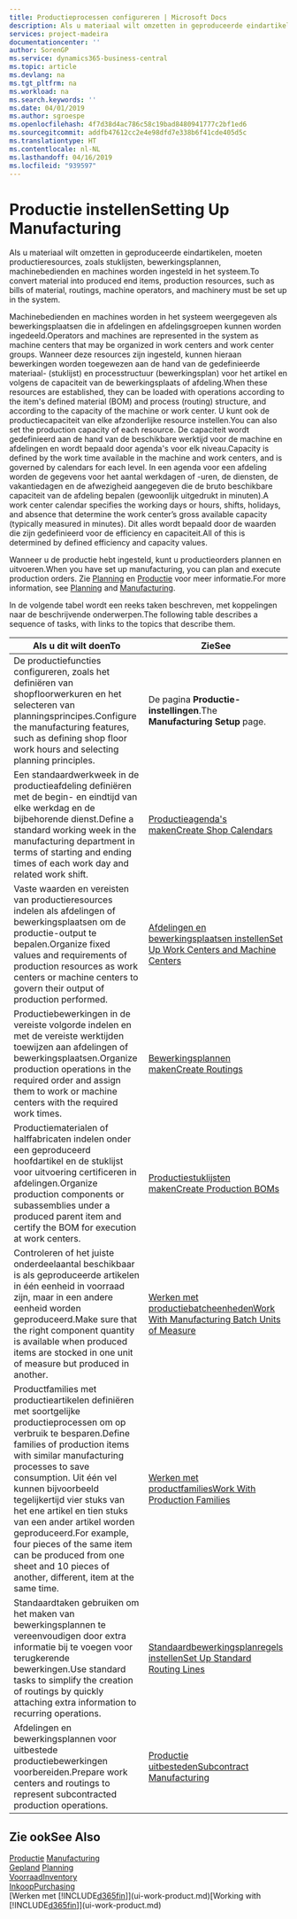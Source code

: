 ```yaml
---
title: Productieprocessen configureren | Microsoft Docs
description: Als u materiaal wilt omzetten in geproduceerde eindartikelen, moeten productieresources, zoals stuklijsten, bewerkingsplannen, machinebedienden en machines worden ingesteld in het systeem.
services: project-madeira
documentationcenter: ''
author: SorenGP
ms.service: dynamics365-business-central
ms.topic: article
ms.devlang: na
ms.tgt_pltfrm: na
ms.workload: na
ms.search.keywords: ''
ms.date: 04/01/2019
ms.author: sgroespe
ms.openlocfilehash: 4f7d38d4ac786c58c19bad8480941777c2bf1ed6
ms.sourcegitcommit: addfb47612cc2e4e98dfd7e338b6f41cde405d5c
ms.translationtype: HT
ms.contentlocale: nl-NL
ms.lasthandoff: 04/16/2019
ms.locfileid: "939597"
---
```

# <a name="setting-up-manufacturing"></a><span data-ttu-id="f964f-103">Productie instellen</span><span class="sxs-lookup"><span data-stu-id="f964f-103">Setting Up Manufacturing</span></span>
<span data-ttu-id="f964f-104">Als u materiaal wilt omzetten in geproduceerde eindartikelen, moeten productieresources, zoals stuklijsten, bewerkingsplannen, machinebedienden en machines worden ingesteld in het systeem.</span><span class="sxs-lookup"><span data-stu-id="f964f-104">To convert material into produced end items, production resources, such as bills of material, routings, machine operators, and machinery must be set up in the system.</span></span>

<span data-ttu-id="f964f-105">Machinebedienden en machines worden in het systeem weergegeven als bewerkingsplaatsen die in afdelingen en afdelingsgroepen kunnen worden ingedeeld.</span><span class="sxs-lookup"><span data-stu-id="f964f-105">Operators and machines are represented in the system as machine centers that may be organized in work centers and work center groups.</span></span> <span data-ttu-id="f964f-106">Wanneer deze resources zijn ingesteld, kunnen hieraan bewerkingen worden toegewezen aan de hand van de gedefinieerde materiaal- (stuklijst) en processtructuur (bewerkingsplan) voor het artikel en volgens de capaciteit van de bewerkingsplaats of afdeling.</span><span class="sxs-lookup"><span data-stu-id="f964f-106">When these resources are established, they can be loaded with operations according to the item's defined material (BOM) and process (routing) structure, and according to the capacity of the machine or work center.</span></span> <span data-ttu-id="f964f-107">U kunt ook de productiecapaciteit van elke afzonderlijke resource instellen.</span><span class="sxs-lookup"><span data-stu-id="f964f-107">You can also set the production capacity of each resource.</span></span> <span data-ttu-id="f964f-108">De capaciteit wordt gedefinieerd aan de hand van de beschikbare werktijd voor de machine en afdelingen en wordt bepaald door agenda's voor elk niveau.</span><span class="sxs-lookup"><span data-stu-id="f964f-108">Capacity is defined by the work time available in the machine and work centers, and is governed by calendars for each level.</span></span> <span data-ttu-id="f964f-109">In een agenda voor een afdeling worden de gegevens voor het aantal werkdagen of -uren, de diensten, de vakantiedagen en de afwezigheid aangegeven die de bruto beschikbare capaciteit van de afdeling bepalen (gewoonlijk uitgedrukt in minuten).</span><span class="sxs-lookup"><span data-stu-id="f964f-109">A work center calendar specifies the working days or hours, shifts, holidays, and absence that determine the work center’s gross available capacity (typically measured in minutes).</span></span> <span data-ttu-id="f964f-110">Dit alles wordt bepaald door de waarden die zijn gedefinieerd voor de efficiency en capaciteit.</span><span class="sxs-lookup"><span data-stu-id="f964f-110">All of this is determined by defined efficiency and capacity values.</span></span>  

<span data-ttu-id="f964f-111">Wanneer u de productie hebt ingesteld, kunt u productieorders plannen en uitvoeren.</span><span class="sxs-lookup"><span data-stu-id="f964f-111">When you have set up manufacturing, you can plan and execute production orders.</span></span> <span data-ttu-id="f964f-112">Zie [Planning](production-planning.md) en [Productie](production-manage-manufacturing.md) voor meer informatie.</span><span class="sxs-lookup"><span data-stu-id="f964f-112">For more information, see [Planning](production-planning.md) and [Manufacturing](production-manage-manufacturing.md).</span></span>  

 <span data-ttu-id="f964f-113">In de volgende tabel wordt een reeks taken beschreven, met koppelingen naar de beschrijvende onderwerpen.</span><span class="sxs-lookup"><span data-stu-id="f964f-113">The following table describes a sequence of tasks, with links to the topics that describe them.</span></span>   

|<span data-ttu-id="f964f-114">**Als u dit wilt doen**</span><span class="sxs-lookup"><span data-stu-id="f964f-114">**To**</span></span>|<span data-ttu-id="f964f-115">**Zie**</span><span class="sxs-lookup"><span data-stu-id="f964f-115">**See**</span></span>|  
|------------|-------------|  
|<span data-ttu-id="f964f-116">De productiefuncties configureren, zoals het definiëren van shopfloorwerkuren en het selecteren van planningsprincipes.</span><span class="sxs-lookup"><span data-stu-id="f964f-116">Configure the manufacturing features, such as defining shop floor work hours and selecting planning principles.</span></span>|<span data-ttu-id="f964f-117">De pagina **Productie-instellingen**.</span><span class="sxs-lookup"><span data-stu-id="f964f-117">The **Manufacturing Setup** page.</span></span>|  
|<span data-ttu-id="f964f-118">Een standaardwerkweek in de productieafdeling definiëren met de begin- en eindtijd van elke werkdag en de bijbehorende dienst.</span><span class="sxs-lookup"><span data-stu-id="f964f-118">Define a standard working week in the manufacturing department in terms of starting and ending times of each work day and related work shift.</span></span>|[<span data-ttu-id="f964f-119">Productieagenda's maken</span><span class="sxs-lookup"><span data-stu-id="f964f-119">Create Shop Calendars</span></span>](production-how-to-create-work-center-calendars.md)|  
|<span data-ttu-id="f964f-120">Vaste waarden en vereisten van productieresources indelen als afdelingen of bewerkingsplaatsen om de productie-output te bepalen.</span><span class="sxs-lookup"><span data-stu-id="f964f-120">Organize fixed values and requirements of production resources as work centers or machine centers to govern their output of production performed.</span></span>|[<span data-ttu-id="f964f-121">Afdelingen en bewerkingsplaatsen instellen</span><span class="sxs-lookup"><span data-stu-id="f964f-121">Set Up Work Centers and Machine Centers</span></span>](production-how-to-set-up-work-and-machine-centers.md)|
|<span data-ttu-id="f964f-122">Productiebewerkingen in de vereiste volgorde indelen en met de vereiste werktijden toewijzen aan afdelingen of bewerkingsplaatsen.</span><span class="sxs-lookup"><span data-stu-id="f964f-122">Organize production operations in the required order and assign them to work or machine centers with the required work times.</span></span>|[<span data-ttu-id="f964f-123">Bewerkingsplannen maken</span><span class="sxs-lookup"><span data-stu-id="f964f-123">Create Routings</span></span>](production-how-to-create-routings.md)|
|<span data-ttu-id="f964f-124">Productiematerialen of halffabricaten indelen onder een geproduceerd hoofdartikel en de stuklijst voor uitvoering certificeren in afdelingen.</span><span class="sxs-lookup"><span data-stu-id="f964f-124">Organize production components or subassemblies under a produced parent item and certify the BOM for execution at work centers.</span></span>|[<span data-ttu-id="f964f-125">Productiestuklijsten maken</span><span class="sxs-lookup"><span data-stu-id="f964f-125">Create Production BOMs</span></span>](production-how-to-create-production-boms.md)|
|<span data-ttu-id="f964f-126">Controleren of het juiste onderdeelaantal beschikbaar is als geproduceerde artikelen in één eenheid in voorraad zijn, maar in een andere eenheid worden geproduceerd.</span><span class="sxs-lookup"><span data-stu-id="f964f-126">Make sure that the right component quantity is available when produced items are stocked in one unit of measure but produced in another.</span></span>|[<span data-ttu-id="f964f-127">Werken met productiebatcheenheden</span><span class="sxs-lookup"><span data-stu-id="f964f-127">Work With Manufacturing Batch Units of Measure</span></span>](production-how-to-use-the-manufacturing-batch-unit-of-measure.md)|  
|<span data-ttu-id="f964f-128">Productfamilies met productieartikelen definiëren met soortgelijke productieprocessen om op verbruik te besparen.</span><span class="sxs-lookup"><span data-stu-id="f964f-128">Define families of production items with similar manufacturing processes to save consumption.</span></span> <span data-ttu-id="f964f-129">Uit één vel kunnen bijvoorbeeld tegelijkertijd vier stuks van het ene artikel en tien stuks van een ander artikel worden geproduceerd.</span><span class="sxs-lookup"><span data-stu-id="f964f-129">For example, four pieces of the same item can be produced from one sheet and 10 pieces of another, different, item at the same time.</span></span>|[<span data-ttu-id="f964f-130">Werken met productfamilies</span><span class="sxs-lookup"><span data-stu-id="f964f-130">Work With Production Families</span></span>](production-how-work-family.md)|
|<span data-ttu-id="f964f-131">Standaardtaken gebruiken om het maken van bewerkingsplannen te vereenvoudigen door extra informatie bij te voegen voor terugkerende bewerkingen.</span><span class="sxs-lookup"><span data-stu-id="f964f-131">Use standard tasks to simplify the creation of routings by quickly attaching extra information to recurring operations.</span></span>|[<span data-ttu-id="f964f-132">Standaardbewerkingsplanregels instellen</span><span class="sxs-lookup"><span data-stu-id="f964f-132">Set Up Standard Routing Lines</span></span>](production-how-set-up-standard-routing-lines.md)|  
|<span data-ttu-id="f964f-133">Afdelingen en bewerkingsplannen voor uitbestede productiebewerkingen voorbereiden.</span><span class="sxs-lookup"><span data-stu-id="f964f-133">Prepare work centers and routings to represent subcontracted production operations.</span></span>|[<span data-ttu-id="f964f-134">Productie uitbesteden</span><span class="sxs-lookup"><span data-stu-id="f964f-134">Subcontract Manufacturing</span></span>](production-how-to-subcontract-manufacturing.md)|  

## <a name="see-also"></a><span data-ttu-id="f964f-135">Zie ook</span><span class="sxs-lookup"><span data-stu-id="f964f-135">See Also</span></span>
<span data-ttu-id="f964f-136">[Productie](production-manage-manufacturing.md)  </span><span class="sxs-lookup"><span data-stu-id="f964f-136">[Manufacturing](production-manage-manufacturing.md)  </span></span>  
<span data-ttu-id="f964f-137">[Gepland](production-planning.md) </span><span class="sxs-lookup"><span data-stu-id="f964f-137">[Planning](production-planning.md) </span></span>  
[<span data-ttu-id="f964f-138">Voorraad</span><span class="sxs-lookup"><span data-stu-id="f964f-138">Inventory</span></span>](inventory-manage-inventory.md)  
[<span data-ttu-id="f964f-139">Inkoop</span><span class="sxs-lookup"><span data-stu-id="f964f-139">Purchasing</span></span>](purchasing-manage-purchasing.md)  
<span data-ttu-id="f964f-140">[Werken met [!INCLUDE[d365fin](includes/d365fin_md.md)]](ui-work-product.md)</span><span class="sxs-lookup"><span data-stu-id="f964f-140">[Working with [!INCLUDE[d365fin](includes/d365fin_md.md)]](ui-work-product.md)</span></span>
